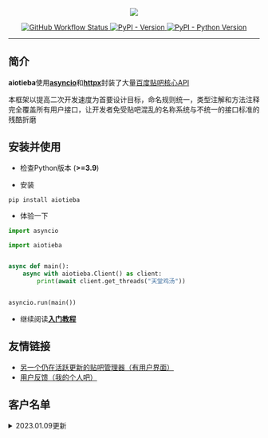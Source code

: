 <p align="center">

<a href="https://socialify.git.ci">
    <img src="https://raw.githubusercontent.com/Starry-OvO/aiotieba/master/docs/img/aiotieba.svg">
</a>

</p>

<div align="center">
<p>
<a href="https://github.com/Starry-OvO/aiotieba/actions">
    <img src="https://img.shields.io/github/actions/workflow/status/Starry-OvO/aiotieba/CI.yml?branch=develop&label=CI&logo=github" alt="GitHub Workflow Status">
</a>
<a href="https://pypi.org/project/aiotieba">
    <img src="https://img.shields.io/pypi/v/aiotieba?color=g" alt="PyPI - Version">
</a>
<a href="https://pypi.org/project/aiotieba">
    <img src="https://img.shields.io/pypi/pyversions/aiotieba" alt="PyPI - Python Version">
</a>
</p>
</div>

---

## 简介

**aiotieba**使用[**asyncio**](https://docs.python.org/zh-cn/3/library/asyncio.html)和[**httpx**](https://github.com/encode/httpx)封装了大量[百度贴吧核心API](https://github.com/Starry-OvO/aiotieba/blob/master/aiotieba/client)

本框架以提高二次开发速度为首要设计目标，命名规则统一，类型注解和方法注释完全覆盖所有用户接口，让开发者免受贴吧混乱的名称系统与不统一的接口标准的残酷折磨

## 安装并使用

+ 检查Python版本 (**>=3.9**)

+ 安装

```shell
pip install aiotieba
```

+ 体验一下

```python
import asyncio

import aiotieba


async def main():
    async with aiotieba.Client() as client:
        print(await client.get_threads("天堂鸡汤"))


asyncio.run(main())
```

+ 继续阅读[**入门教程**](https://v-8.top/tutorial/quickstart)

## 友情链接

+ [另一个仍在活跃更新的贴吧管理器（有用户界面）](https://github.com/dog194/TiebaManager)
+ [用户反馈（我的个人吧）](https://tieba.baidu.com/starry)

## 客户名单

<details><summary>2023.01.09更新</summary>

|      吧名      | 关注用户数 | 最近29天日均访问量 | 日均主题帖数 | 日均回复数 |
| :------------: | :--------: | :----------------: | :----------: | :--------: |
|    抗压背锅    | 4,517,642  |      856,710       |    1,581     |   69,835   |
|     孙笑川     | 3,151,834  |      669,932       |    6,092     |  199,125   |
|    lol半价     | 2,002,779  |       98,536       |    1,499     |   33,516   |
|      宫漫      | 1,473,912  |       42,065       |     151      |   2,237    |
|    逆水寒ol    |  755,394   |       32,813       |     116      |   2,232    |
|    新孙笑川    |  532,770   |       41,530       |     293      |   14,373   |
|     vtuber     |  220,861   |       11,017       |      59      |    823     |
|     asoul      |  155,793   |       10,953       |      73      |    418     |
|      嘉然      |   59,451   |       11,428       |      85      |   1,119    |
|      向晚      |   30,744   |       7,079        |      52      |    700     |
|      贝拉      |   21,784   |       7,480        |      34      |    554     |
|      乃琳      |   17,344   |       3,588        |      21      |    275     |
| vtuber自由讨论 |   17,215   |       4,304        |      1       |     32     |

</details>
